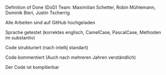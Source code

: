 Definition of Done (DoD)
Team: Maximilian Schetter, Robin Mühlemann, Dominik Bieri, Justin Tscherrig

Alle Arbeiten sind auf GitHub hochgeladen

Sprache getestet (korrektes englisch, CamelCase, PascalCase, Methoden im substantiv)

Code strukturiert (nach intellij standart)

Code kommentiert (Auch nach mehreren Jahren verständlich)

Der Code ist kompilierbar

